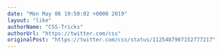 ```yaml
---
date: "Mon May 06 19:50:02 +0000 2019"
layout: "like"
authorName: "CSS-Tricks"
authorUrl: "https://twitter.com/css"
originalPost: "https://twitter.com/css/status/1125487907152777217"
---
```

